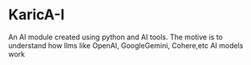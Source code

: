 # KaricA-I 
  An AI module created using python and AI tools.
  The motive is to understand how llms like OpenAI, GoogleGemini, Cohere,etc AI models work 

